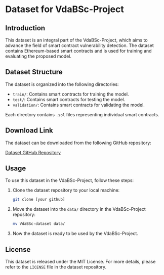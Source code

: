 # Dataset for VdaBSc-Project

## Introduction

This dataset is an integral part of the VdaBSc-Project, which aims to advance the field of smart contract vulnerability detection. The dataset contains Ethereum-based smart contracts and is used for training and evaluating the proposed model.

## Dataset Structure

The dataset is organized into the following directories:

- `train/`: Contains smart contracts for training the model.
- `test/`: Contains smart contracts for testing the model.
- `validation/`: Contains smart contracts for validating the model.

Each directory contains `.sol` files representing individual smart contracts.

## Download Link

The dataset can be downloaded from the following GitHub repository:

[Dataset GitHub Repository](https://github.com/smartbugs/smartbugs-wild)

## Usage

To use this dataset in the VdaBSc-Project, follow these steps:

1. Clone the dataset repository to your local machine:

    ```bash
    git clone [your github]
    ```

2. Move the dataset into the `data/` directory in the VdaBSc-Project repository:

    ```bash
    mv VdaBSc-dataset data/
    ```

3. Now the dataset is ready to be used by the VdaBSc-Project.

## License

This dataset is released under the MIT License. For more details, please refer to the `LICENSE` file in the dataset repository.
